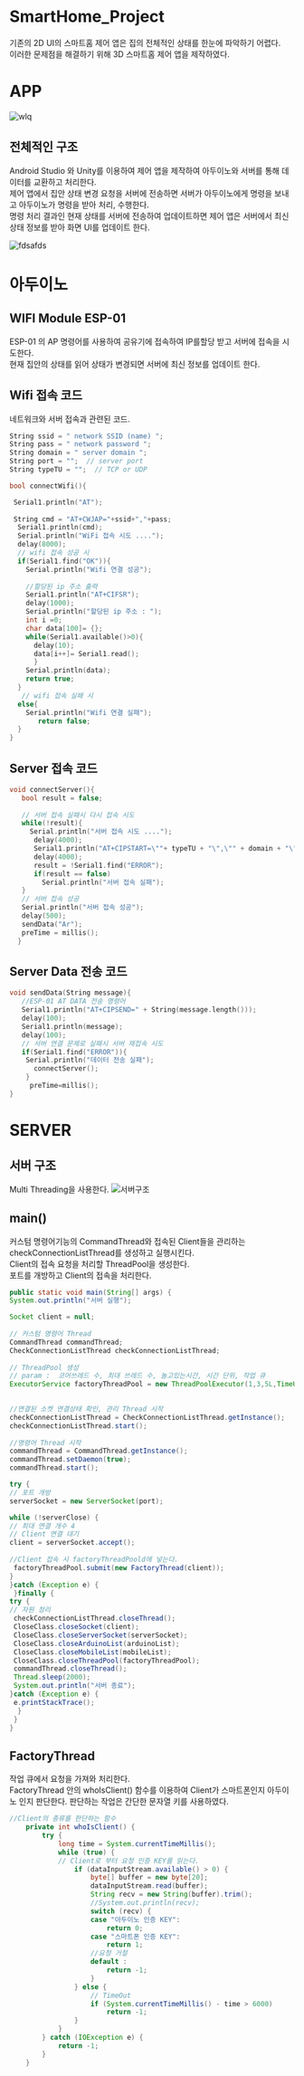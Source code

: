# SmartHome_Project
기존의 2D UI의 스마트홈 제어 앱은 집의 전체적인 상태를 한눈에 파악하기 어렵다.  
이러한 문제점을 해결하기 위해 3D 스마트홈 제어 앱을 제작하였다.

# APP 
![wlq](https://user-images.githubusercontent.com/81062639/140068495-4384d1ed-2fe8-4b1e-92de-25c93afce646.PNG)

## 전체적인 구조
Android Studio 와 Unity를 이용하여 제어 앱을 제작하여 아두이노와 서버를 통해 데이터를 교환하고 처리한다.     
제어 앱에서 집안 상태 변경 요청을 서버에 전송하면 서버가 아두이노에게 명령을 보내고 아두이노가 명령을 받아 처리, 수행한다.  
명령 처리 결과인 현재 상태를 서버에 전송하여 업데이트하면 제어 앱은 서버에서 최신 상태 정보를 받아 화면 UI를 업데이트 한다.  

![fdsafds](https://user-images.githubusercontent.com/81062639/140278085-a8a7f8b5-87b0-4d57-b037-c9d9b1c21da5.PNG)



# 아두이노  
## WIFI Module ESP-01  
ESP-01 의 AP 명령어를 사용하여 공유기에 접속하여 IP를할당 받고 서버에 접속을 시도한다.    
현재 집안의 상태를 읽어 상태가 변경되면 서버에 최신 정보를 업데이트 한다.  


## Wifi 접속 코드
네트워크와 서버 접속과 관련된 코드.

```c
String ssid = " network SSID (name) "; 
String pass = " network password ";     
String domain = " server domain "; 
String port = "";  // server port
String typeTU = "";  // TCP or UDP

bool connectWifi(){

 Serial1.println("AT");
 
 String cmd = "AT+CWJAP="+ssid+","+pass;
  Serial1.println(cmd);
  Serial.println("WiFi 접속 시도 ....");
  delay(8000);
  // wifi 접속 성공 시
  if(Serial1.find("OK")){
    Serial.println("Wifi 연결 성공");  
    
    //할당된 ip 주소 출력
    Serial1.println("AT+CIFSR");
    delay(1000);
    Serial.println("할당된 ip 주소 : ");
    int i =0;
    char data[100]= {}; 
    while(Serial1.available()>0){
      delay(10);
      data[i++]= Serial1.read();
      }
    Serial.println(data); 
    return true;    
  }
   // wifi 접속 실패 시
  else{
    Serial.println("Wifi 연결 실패");
       return false;
  }
}
```
## Server 접속 코드
```c
void connectServer(){
   bool result = false;
   
   // 서버 접속 실패시 다시 접속 시도
   while(!result){
     Serial.println("서버 접속 시도 ....");
      delay(4000);      
      Serial1.println("AT+CIPSTART=\""+ typeTU + "\",\"" + domain + "\"," + port);
      delay(4000);
      result = !Serial1.find("ERROR");
      if(result == false)
        Serial.println("서버 접속 실패");
   } 
   // 서버 접속 성공
   Serial.println("서버 접속 성공");
   delay(500);
   sendData("Ar");
   preTime = millis();  
  }
```
## Server Data 전송 코드
```c
void sendData(String message){   
   //ESP-01 AT DATA 전송 명령어 
   Serial1.println("AT+CIPSEND=" + String(message.length()));
   delay(100);
   Serial1.println(message);
   delay(100);
   // 서버 연결 문제로 실패시 서버 재접속 시도
   if(Serial1.find("ERROR")){
    Serial.println("데이터 전송 실패");
      connectServer();
    }
     preTime=millis();
}
```

# SERVER

## 서버 구조
Multi Threading을 사용한다. 
![서버구조](https://user-images.githubusercontent.com/81062639/140278490-f4a0ea3d-eff8-45e6-b6af-488835f89837.png)   

  
  
## main()
커스텀 명령어기능의 CommandThread와 접속된 Client들을 관리하는 checkConnectionListThread를 생성하고 실행시킨다.  
Client의 접속 요청을 처리할 ThreadPool을 생성한다.  
포트를 개방하고 Client의 접속을 처리한다.  



```java
public static void main(String[] args) {
System.out.println("서버 실행");

Socket client = null;
		
// 커스텀 명령어 Thread
CommandThread commandThread;
CheckConnectionListThread checkConnectionListThread;
  
// ThreadPool 생성
// param :  코어쓰레드 수, 최대 쓰레드 수, 놀고있는시간, 시간 단위, 작업 큐  
ExecutorService factoryThreadPool = new ThreadPoolExecutor(1,3,5L,TimeUnit.MINUTES,new SynchronousQueue<Runnable>());

		
//연결된 소켓 연결상태 확인, 관리 Thread 시작
checkConnectionListThread = CheckConnectionListThread.getInstance();
checkConnectionListThread.start();
  
//명령어 Thread 시작
commandThread = CommandThread.getInstance();
commandThread.setDaemon(true);
commandThread.start();

try {
// 포트 개방
serverSocket = new ServerSocket(port);

while (!serverClose) {
// 최대 연결 개수 4			
// Client 연결 대기
client = serverSocket.accept();
 
//Client 접속 시 factoryThreadPoold에 넣는다.
 factoryThreadPool.submit(new FactoryThread(client));
}
}catch (Exception e) {
 }finally {
try {
// 자원 정리  
 checkConnectionListThread.closeThread();
 CloseClass.closeSocket(client);
 CloseClass.closeServerSocket(serverSocket);				
 CloseClass.closeArduinoList(arduinoList);
 CloseClass.closeMobileList(mobileList);
 CloseClass.closeThreadPool(factoryThreadPool);				
 commandThread.closeThread();			
 Thread.sleep(2000);
 System.out.println("서버 종료");
}catch (Exception e) {
 e.printStackTrace();
  }
 }
}
```

## FactoryThread
작업 큐에서 요청을 가져와 처리한다.   
FactoryThread 안의 whoIsClient() 함수를 이용하여 Client가 스마트폰인지 아두이노 인지 판단한다.
판단하는 작업은 간단한 문자열 키를 사용하였다.


```java
//Client의 종류를 판단하는 함수
	private int whoIsClient() {
		try {
			long time = System.currentTimeMillis();
			while (true) {
			// Client로 부터 요청 인증 KEY를 읽는다.
				if (dataInputStream.available() > 0) {
					byte[] buffer = new byte[20];
					dataInputStream.read(buffer);
					String recv = new String(buffer).trim();
					//System.out.println(recv);
					switch (recv) {
					case "아두이노 인증 KEY":
						return 0;
					case "스마트폰 인증 KEY":
						return 1;
					//요청 거절
					default :
						return -1;
					}				
				} else {
					// TimeOut
					if (System.currentTimeMillis() - time > 6000)
						return -1;
				}
			}
		} catch (IOException e) {			
			return -1;
		}
	}
```

